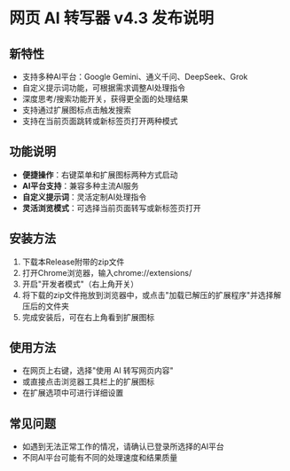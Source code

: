 # 网页 AI 转写器 v4.3 发布说明

## 新特性
- 支持多种AI平台：Google Gemini、通义千问、DeepSeek、Grok
- 自定义提示词功能，可根据需求调整AI处理指令
- 深度思考/搜索功能开关，获得更全面的处理结果
- 支持通过扩展图标点击触发搜索
- 支持在当前页面跳转或新标签页打开两种模式

## 功能说明
- **便捷操作**：右键菜单和扩展图标两种方式启动
- **AI平台支持**：兼容多种主流AI服务
- **自定义提示词**：灵活定制AI处理指令
- **灵活浏览模式**：可选择当前页面转写或新标签页打开

## 安装方法
1. 下载本Release附带的zip文件
2. 打开Chrome浏览器，输入chrome://extensions/
3. 开启"开发者模式"（右上角开关）
4. 将下载的zip文件拖放到浏览器中，或点击"加载已解压的扩展程序"并选择解压后的文件夹
5. 完成安装后，可在右上角看到扩展图标

## 使用方法
- 在网页上右键，选择"使用 AI 转写网页内容"
- 或直接点击浏览器工具栏上的扩展图标
- 在扩展选项中可进行详细设置

## 常见问题
- 如遇到无法正常工作的情况，请确认已登录所选择的AI平台
- 不同AI平台可能有不同的处理速度和结果质量 